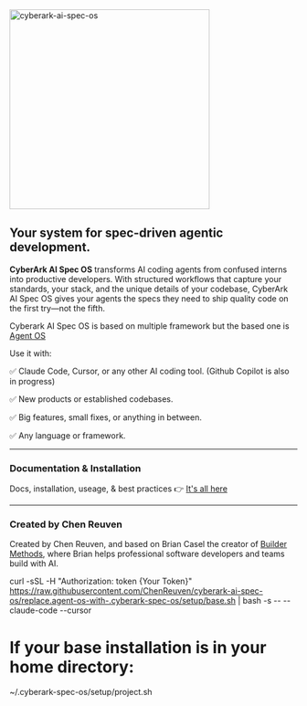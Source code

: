 <img width="350" height="350" alt="cyberark-ai-spec-os" src="assets/cyberark-ai-spec-os.png" />

## Your system for spec-driven agentic development.

**CyberArk AI Spec OS** transforms AI coding agents from confused interns into productive developers. With structured workflows that capture your standards, your stack, and the unique details of your codebase, CyberArk AI Spec OS gives your agents the specs they need to ship quality code on the first try—not the fifth.

Cyberark AI Spec OS is based on multiple framework but the based one is [Agent OS](https://ChenReuven.com/cyberark-ai-spec-os)

Use it with:

✅ Claude Code, Cursor, or any other AI coding tool. (Github Copilot is also in progress)

✅ New products or established codebases.

✅ Big features, small fixes, or anything in between.

✅ Any language or framework.

---

### Documentation & Installation

Docs, installation, useage, & best practices 👉 [It's all here](https://ChenReuven.com/cyberark-ai-spec-os)

---

### Created by Chen Reuven

Created by Chen Reuven, and based on Brian Casel the creator of [Builder Methods](https://ChenReuven.com), where Brian helps professional software developers and teams build with AI.


curl -sSL -H "Authorization: token {Your Token}" https://raw.githubusercontent.com/ChenReuven/cyberark-ai-spec-os/replace.agent-os-with-.cyberark-spec-os/setup/base.sh | bash -s -- --claude-code --cursor

# If your base installation is in your home directory:
~/.cyberark-spec-os/setup/project.sh
